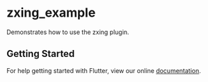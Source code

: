 # zxing_example

Demonstrates how to use the zxing plugin.

## Getting Started

For help getting started with Flutter, view our online
[documentation](https://flutter.io/).
